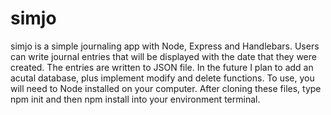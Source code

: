 # simjo
simjo is a simple journaling app with Node, Express and Handlebars. Users can write journal entries that will be displayed with the date that they were created. The entries are written to JSON file. In the future I plan to add an acutal database, plus implement modify and delete functions. To use, you will need to Node installed on your computer. After cloning these files, type npm init and then npm install into your environment terminal. 
